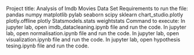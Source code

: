 Project title: Analysis of Imdb Movies Data Set
Requirements to run the file:
pandas
numpy
matplotlib
pylab
seaborn
scipy
sklearn
chart_studio.plotly
plotly.offline
plotly
Statsmodels.stats
weightstats
Command to execute:
In jupyter lab, open imdb_datacleaning.ipynb file and run the code.
In jupyter lab, open normalisation.ipynb file and run the code.
In jupyter lab, open visualization.ipynb file and run the code.
In jupyter lab, open hypothesis tesing.ipynb file and run the code.


